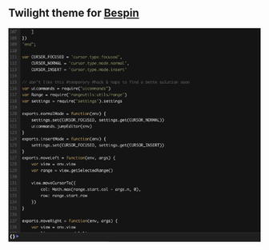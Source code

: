 Twilight theme for [Bespin]
---------------------------

![preview](http://github.com/Gozala/bespin-twilight/raw/master/resources/preview.png "screenshot")

[Bespin]:https://bespin.mozilla.com/
